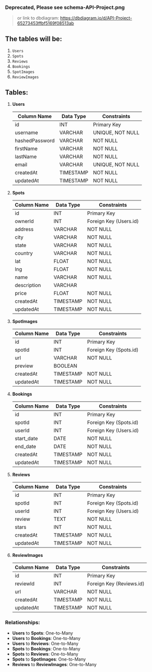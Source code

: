 
### Deprecated, Please see schema-API-Project.png
> or link to dbdiagram:
https://dbdiagram.io/d/API-Project-65273453ffbf5169f08513ab

## The tables will be:

1. `Users`
2. `Spots`
3. `Reviews`
4. `Bookings`
5. `SpotImages`
6. `ReviewImages`

## Tables:

1. **Users**

   | Column Name    | Data Type | Constraints      |
   | -------------- | --------- | ---------------- |
   | id             | INT       | Primary Key      |
   | username       | VARCHAR   | UNIQUE, NOT NULL |
   | hashedPassword | VARCHAR   | NOT NULL         |
   | firstName      | VARCHAR   | NOT NULL         |
   | lastName       | VARCHAR   | NOT NULL         |
   | email          | VARCHAR   | UNIQUE, NOT NULL |
   | createdAt      | TIMESTAMP | NOT NULL         |
   | updatedAt      | TIMESTAMP | NOT NULL         |

2. **Spots**

   | Column Name | Data Type | Constraints            |
   | ----------- | --------- | ---------------------- |
   | id          | INT       | Primary Key            |
   | ownerId     | INT       | Foreign Key (Users.id) |
   | address     | VARCHAR   | NOT NULL               |
   | city        | VARCHAR   | NOT NULL               |
   | state       | VARCHAR   | NOT NULL               |
   | country     | VARCHAR   | NOT NULL               |
   | lat         | FLOAT     | NOT NULL               |
   | lng         | FLOAT     | NOT NULL               |
   | name        | VARCHAR   | NOT NULL               |
   | description | VARCHAR   |                        |
   | price       | FLOAT     | NOT NULL               |
   | createdAt   | TIMESTAMP | NOT NULL               |
   | updatedAt   | TIMESTAMP | NOT NULL               |

3. **SpotImages**

   | Column Name | Data Type | Constraints            |
   | ----------- | --------- | ---------------------- |
   | id          | INT       | Primary Key            |
   | spotId      | INT       | Foreign Key (Spots.id) |
   | url         | VARCHAR   | NOT NULL               |
   | preview     | BOOLEAN   |                        |
   | createdAt   | TIMESTAMP | NOT NULL               |
   | updatedAt   | TIMESTAMP | NOT NULL               |

4. **Bookings**

   | Column Name | Data Type | Constraints            |
   | ----------- | --------- | ---------------------- |
   | id          | INT       | Primary Key            |
   | spotId      | INT       | Foreign Key (Spots.id) |
   | userId      | INT       | Foreign Key (Users.id) |
   | start_date  | DATE      | NOT NULL               |
   | end_date    | DATE      | NOT NULL               |
   | createdAt   | TIMESTAMP | NOT NULL               |
   | updatedAt   | TIMESTAMP | NOT NULL               |

5. **Reviews**

   | Column Name | Data Type | Constraints            |
   | ----------- | --------- | ---------------------- |
   | id          | INT       | Primary Key            |
   | spotId      | INT       | Foreign Key (Spots.id) |
   | userId      | INT       | Foreign Key (Users.id) |
   | review      | TEXT      | NOT NULL               |
   | stars       | INT       | NOT NULL               |
   | createdAt   | TIMESTAMP | NOT NULL               |
   | updatedAt   | TIMESTAMP | NOT NULL               |

6. **ReviewImages**

   | Column Name | Data Type | Constraints              |
   | ----------- | --------- | ------------------------ |
   | id          | INT       | Primary Key              |
   | reviewId    | INT       | Foreign Key (Reviews.id) |
   | url         | VARCHAR   | NOT NULL                 |
   | createdAt   | TIMESTAMP | NOT NULL                 |
   | updatedAt   | TIMESTAMP | NOT NULL                 |

### Relationships:

- **Users** to **Spots**: One-to-Many
- **Users** to **Bookings**: One-to-Many
- **Users** to **Reviews**: One-to-Many
- **Spots** to **Bookings**: One-to-Many
- **Spots** to **Reviews**: One-to-Many
- **Spots** to **SpotImages**: One-to-Many
- **Reviews** to **ReviewImages**: One-to-Many
